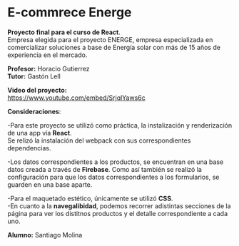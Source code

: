 <h1>E-commrece Energe</h1>

<strong>Proyecto final para el curso de React</strong>.<br>
Empresa elegida para el proyecto ENERGE, empresa especializada en comercializar soluciones a base de Energía solar con más de 15 años de experiencia en el mercado.<br>

<strong>Profesor:</strong> Horacio Gutierrez<br>
<strong>Tutor:</strong> Gastón Lell<br>


<strong>Video del proyecto:</strong><br>
https://www.youtube.com/embed/SrjqlYaws6c <br>

<strong>Consideraciones</strong>:

-Para este proyecto se utilizó como práctica, la instalización y renderización de una app vía <strong>React</strong>.<br>
Se relizó la instalación del webpack con sus correspondientes dependencias.

-Los datos correspondientes a los productos, se encuentran en una base datos creada a través de <strong>Firebase</strong>. Como así también se realizó la configuración para que los datos correspondientes a los formularios, se guarden en una base aparte. 
  
  
-Para el maquetado estético, únicamente se utilizó <strong>CSS</strong>.<br>
-En cuanto a la <strong>navegalibidad</strong>, podemos recorrer adistintas secciones de la página para ver los distitnos productos y el detalle correspondiente a cada uno.<br>



<strong>Alumno:</strong> Santiago Molina<br>
